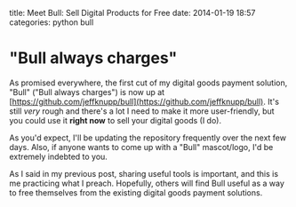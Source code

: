 title: Meet Bull: Sell Digital Products for Free
date: 2014-01-19 18:57
categories: python bull

# "Bull always charges"

As promised everywhere, the first cut of my digital goods payment solution, "Bull" ("Bull always charges") is now up at
[https://github.com/jeffknupp/bull](https://github.com/jeffknupp/bull). It's
still *very* rough and there's a lot I need to make it more user-friendly, but
you could use it **right now** to sell your digital goods (I do).

As you'd expect, I'll be updating the repository frequently over the next few
days. Also, if anyone wants to come up with a "Bull" mascot/logo, I'd be
extremely indebted to you.

As I said in my previous post, sharing useful tools is important, and this is me
practicing what I preach. Hopefully, others will find Bull useful as a way to
free themselves from the existing digital goods payment solutions.
